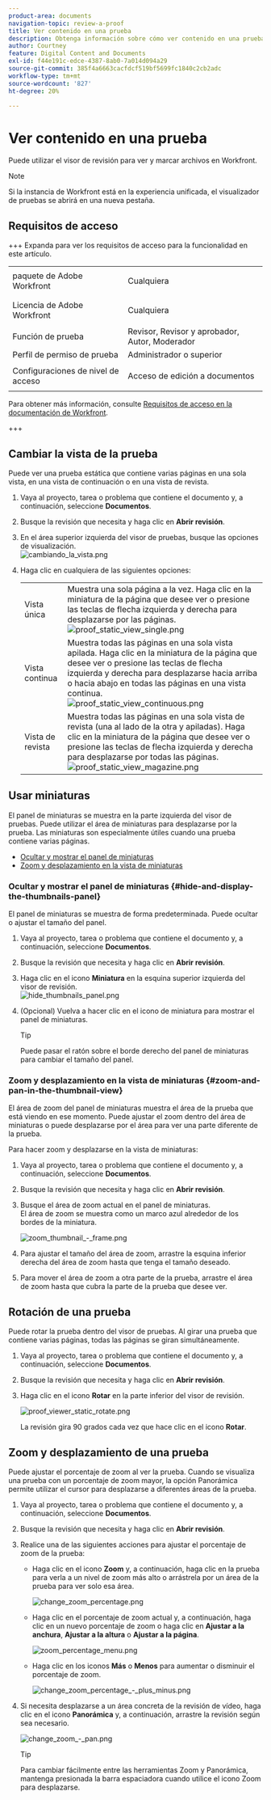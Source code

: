 ```yaml
---
product-area: documents
navigation-topic: review-a-proof
title: Ver contenido en una prueba
description: Obtenga información sobre cómo ver contenido en una prueba.
author: Courtney
feature: Digital Content and Documents
exl-id: f44e191c-edce-4387-8ab0-7a014d094a29
source-git-commit: 385f4a6663cacfdcf519bf5699fc1840c2cb2adc
workflow-type: tm+mt
source-wordcount: '827'
ht-degree: 20%

---
```


# Ver contenido en una prueba

Puede utilizar el visor de revisión para ver y marcar archivos en Workfront.

>[!NOTE]
>
>Si la instancia de Workfront está en la experiencia unificada, el visualizador de pruebas se abrirá en una nueva pestaña.


## Requisitos de acceso

+++ Expanda para ver los requisitos de acceso para la funcionalidad en este artículo.

<table style="table-layout:auto"> 
 <col> 
 <col> 
 <tbody> 
  <tr> 
   <td role="rowheader">paquete de Adobe Workfront</td> 
   <td> <p>Cualquiera</p> </td> 
  </tr> 
  <tr> 
   <td role="rowheader">Licencia de Adobe Workfront</td> 
   <td> <p>Cualquiera</p> </td> 
  </tr> 
  <tr> 
   <td role="rowheader">Función de prueba </td> 
   <td>Revisor, Revisor y aprobador, Autor, Moderador</td> 
  </tr> 
  <tr> 
   <td role="rowheader">Perfil de permiso de prueba </td> 
   <td>Administrador o superior</td> 
  </tr> 
  <tr> 
   <td role="rowheader">Configuraciones de nivel de acceso</td> 
   <td> <p>Acceso de edición a documentos</p> </td> 
  </tr> 
 </tbody> 
</table>

Para obtener más información, consulte [Requisitos de acceso en la documentación de Workfront](/help/quicksilver/administration-and-setup/add-users/access-levels-and-object-permissions/access-level-requirements-in-documentation.md).

+++

## Cambiar la vista de la prueba

Puede ver una prueba estática que contiene varias páginas en una sola vista, en una vista de continuación o en una vista de revista.

1. Vaya al proyecto, tarea o problema que contiene el documento y, a continuación, seleccione **Documentos**.
1. Busque la revisión que necesita y haga clic en **Abrir revisión**.

1. En el área superior izquierda del visor de pruebas, busque las opciones de visualización.\
   ![cambiando_la_vista.png](assets/changing-the-view-350x213.png)

1. Haga clic en cualquiera de las siguientes opciones:

   <table style="table-layout:auto"> 
    <col> 
    <col> 
    <tbody> 
     <tr> 
      <td role="rowheader">Vista única</td> 
      <td>Muestra una sola página a la vez. Haga clic en la miniatura de la página que desee ver o presione las teclas de flecha izquierda y derecha para desplazarse por las páginas.<br><img src="assets/proof-static-view-single.png" alt="proof_static_view_single.png"></td> 
     </tr> 
     <tr> 
      <td role="rowheader">Vista continua</td> 
      <td>Muestra todas las páginas en una sola vista apilada. Haga clic en la miniatura de la página que desee ver o presione las teclas de flecha izquierda y derecha para desplazarse hacia arriba o hacia abajo en todas las páginas en una vista continua.<br><img src="assets/proof-static-view-continuous.png" alt="proof_static_view_continuous.png"></td> 
     </tr> 
     <tr> 
      <td role="rowheader">Vista de revista</td> 
      <td>Muestra todas las páginas en una sola vista de revista (una al lado de la otra y apiladas). Haga clic en la miniatura de la página que desee ver o presione las teclas de flecha izquierda y derecha para desplazarse por todas las páginas.<br><img src="assets/proof-static-view-magazine.png" alt="proof_static_view_magazine.png"></td> 
     </tr> 
    </tbody> 
   </table>

## Usar miniaturas

El panel de miniaturas se muestra en la parte izquierda del visor de pruebas. Puede utilizar el área de miniaturas para desplazarse por la prueba. Las miniaturas son especialmente útiles cuando una prueba contiene varias páginas.

* [Ocultar y mostrar el panel de miniaturas](#hide-and-display-the-thumbnails-panel)
* [Zoom y desplazamiento en la vista de miniaturas](#zoom-and-pan-in-the-thumbnail-view)

### Ocultar y mostrar el panel de miniaturas {#hide-and-display-the-thumbnails-panel}

El panel de miniaturas se muestra de forma predeterminada. Puede ocultar o ajustar el tamaño del panel.

1. Vaya al proyecto, tarea o problema que contiene el documento y, a continuación, seleccione **Documentos**.
1. Busque la revisión que necesita y haga clic en **Abrir revisión**.

1. Haga clic en el icono **Miniatura** en la esquina superior izquierda del visor de revisión.\
   ![hide_thumbnails_panel.png](assets/hide-thumbnails-panel-350x213.png)

1. (Opcional) Vuelva a hacer clic en el icono de miniatura para mostrar el panel de miniaturas.

   >[!TIP]
   >
   >Puede pasar el ratón sobre el borde derecho del panel de miniaturas para cambiar el tamaño del panel.

### Zoom y desplazamiento en la vista de miniaturas {#zoom-and-pan-in-the-thumbnail-view}

El área de zoom del panel de miniaturas muestra el área de la prueba que está viendo en ese momento. Puede ajustar el zoom dentro del área de miniaturas o puede desplazarse por el área para ver una parte diferente de la prueba.

Para hacer zoom y desplazarse en la vista de miniaturas:

1. Vaya al proyecto, tarea o problema que contiene el documento y, a continuación, seleccione **Documentos**.
1. Busque la revisión que necesita y haga clic en **Abrir revisión**.

1. Busque el área de zoom actual en el panel de miniaturas.\
   El área de zoom se muestra como un marco azul alrededor de los bordes de la miniatura.

   ![zoom_thumbnail_-_frame.png](assets/zoom-thumbnail---frame-350x215.png)

1. Para ajustar el tamaño del área de zoom, arrastre la esquina inferior derecha del área de zoom hasta que tenga el tamaño deseado.
1. Para mover el área de zoom a otra parte de la prueba, arrastre el área de zoom hasta que cubra la parte de la prueba que desee ver.

## Rotación de una prueba

Puede rotar la prueba dentro del visor de pruebas. Al girar una prueba que contiene varias páginas, todas las páginas se giran simultáneamente.

1. Vaya al proyecto, tarea o problema que contiene el documento y, a continuación, seleccione **Documentos**.
1. Busque la revisión que necesita y haga clic en **Abrir revisión**.

1. Haga clic en el icono **Rotar** en la parte inferior del visor de revisión.

   ![proof_viewer_static_rotate.png](assets/proof-viewer-static-rotate-350x36.png)

   La revisión gira 90 grados cada vez que hace clic en el icono **Rotar**.

## Zoom y desplazamiento de una prueba

Puede ajustar el porcentaje de zoom al ver la prueba. Cuando se visualiza una prueba con un porcentaje de zoom mayor, la opción Panorámica permite utilizar el cursor para desplazarse a diferentes áreas de la prueba.

1. Vaya al proyecto, tarea o problema que contiene el documento y, a continuación, seleccione **Documentos**.
1. Busque la revisión que necesita y haga clic en **Abrir revisión**.

1. Realice una de las siguientes acciones para ajustar el porcentaje de zoom de la prueba:

   * Haga clic en el icono **Zoom** y, a continuación, haga clic en la prueba para verla a un nivel de zoom más alto o arrástrela por un área de la prueba para ver solo esa área.

     ![change_zoom_percentage.png](assets/change-zoom-percentage-350x36.png)

   * Haga clic en el porcentaje de zoom actual y, a continuación, haga clic en un nuevo porcentaje de zoom o haga clic en **Ajustar a la anchura**, **Ajustar a la altura** o **Ajustar a la página**.

     ![zoom_percentage_menu.png](assets/zoom-percentage-menu-350x245.png)

   * Haga clic en los iconos **Más** o **Menos** para aumentar o disminuir el porcentaje de zoom.

     ![change_zoom_percentage_-_plus_minus.png](assets/change-zoom-percentage---plus-minus-350x36.png)

1. Si necesita desplazarse a un área concreta de la revisión de vídeo, haga clic en el icono **Panorámica** y, a continuación, arrastre la revisión según sea necesario.

   ![change_zoom_-_pan.png](assets/change-zoom---pan-350x36.png)

   >[!TIP]
   >
   >Para cambiar fácilmente entre las herramientas Zoom y Panorámica, mantenga presionada la barra espaciadora cuando utilice el icono Zoom para desplazarse.

